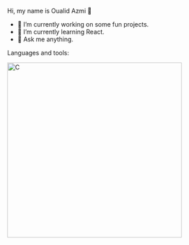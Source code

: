 Hi, my name is Oualid Azmi 👋

- 🔭 I’m currently working on some fun projects.
- 🌱 I’m currently learning React.
- 💬 Ask me anything.

Languages and tools: 

<div>
   <img style="padding-top= 0;" align="left" alt="C" height= "400px" src=https://github.com/O-Azmi/O-Azmi/assets/156133878/a652deef-68f1-47e0-b18d-e57a22114623;"/>
   


</div>


